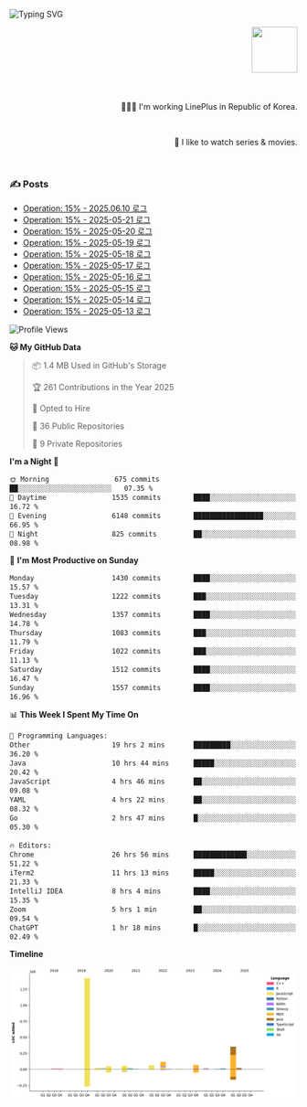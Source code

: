 ![Typing SVG](https://readme-typing-svg.herokuapp.com/?lines=Hello,+I'm+Changkwon+😎&height=150&width=1024&size=40&color=458588&background=282828&center=true&vCenter=true&multiline=false&duration=2000&pause=0)

<div align=right>
  <a href="https://github.com/devxb/gitanimals">
    <img
      src="https://render.gitanimals.org/lines/spearkkk?pet-id=624227435622945015"
      width="80"
      height="80"
    />
  </a>
  <br/>
  <br/>  
  <br/>
  
  👨🏼‍💻 I'm working LinePlus in Republic of Korea.
  
  <br/>
  
  🍿 I like to watch series & movies.
  
  <br/>

</div>
  
<div align=left>
  
  <div>
    
  ### ✍️ Posts
    
  </div>
  
  <!-- BLOGPOSTS:START -->
- [Operation: 15% - 2025.06.10 로그](https://spearkkk.dev/kr/blog/operation-15-log-2025-06-10)
- [Operation: 15% - 2025-05-21 로그](https://spearkkk.dev/kr/blog/operation-15-log-2025-05-21)
- [Operation: 15% - 2025-05-20 로그](https://spearkkk.dev/kr/blog/operation-15-log-2025-05-20)
- [Operation: 15% - 2025-05-19 로그](https://spearkkk.dev/kr/blog/operation-15-log-2025-05-19)
- [Operation: 15% - 2025-05-18 로그](https://spearkkk.dev/kr/blog/operation-15-log-2025-05-18)
- [Operation: 15% - 2025-05-17 로그](https://spearkkk.dev/kr/blog/operation-15-log-2025-05-17)
- [Operation: 15% - 2025-05-16 로그](https://spearkkk.dev/kr/blog/operation-15-log-2025-05-16)
- [Operation: 15% - 2025-05-15 로그](https://spearkkk.dev/kr/blog/operation-15-log-2025-05-15)
- [Operation: 15% - 2025-05-14 로그](https://spearkkk.dev/kr/blog/operation-15-log-2025-05-14)
- [Operation: 15% - 2025-05-13 로그](https://spearkkk.dev/kr/blog/operation-15-log-2025-05-13)
<!-- BLOGPOSTS:END -->

  
<!--START_SECTION:waka-->
![Profile Views](http://img.shields.io/badge/Profile%20Views-0-blue)

**🐱 My GitHub Data** 

> 📦 1.4 MB Used in GitHub's Storage 
 > 
> 🏆 261 Contributions in the Year 2025
 > 
> 💼 Opted to Hire
 > 
> 📜 36 Public Repositories 
 > 
> 🔑 9 Private Repositories 
 > 
**I'm a Night 🦉** 

```text
🌞 Morning                675 commits         ██░░░░░░░░░░░░░░░░░░░░░░░   07.35 % 
🌆 Daytime                1535 commits        ████░░░░░░░░░░░░░░░░░░░░░   16.72 % 
🌃 Evening                6148 commits        █████████████████░░░░░░░░   66.95 % 
🌙 Night                  825 commits         ██░░░░░░░░░░░░░░░░░░░░░░░   08.98 % 
```
📅 **I'm Most Productive on Sunday** 

```text
Monday                   1430 commits        ████░░░░░░░░░░░░░░░░░░░░░   15.57 % 
Tuesday                  1222 commits        ███░░░░░░░░░░░░░░░░░░░░░░   13.31 % 
Wednesday                1357 commits        ████░░░░░░░░░░░░░░░░░░░░░   14.78 % 
Thursday                 1083 commits        ███░░░░░░░░░░░░░░░░░░░░░░   11.79 % 
Friday                   1022 commits        ███░░░░░░░░░░░░░░░░░░░░░░   11.13 % 
Saturday                 1512 commits        ████░░░░░░░░░░░░░░░░░░░░░   16.47 % 
Sunday                   1557 commits        ████░░░░░░░░░░░░░░░░░░░░░   16.96 % 
```


📊 **This Week I Spent My Time On** 

```text
💬 Programming Languages: 
Other                    19 hrs 2 mins       █████████░░░░░░░░░░░░░░░░   36.20 % 
Java                     10 hrs 44 mins      █████░░░░░░░░░░░░░░░░░░░░   20.42 % 
JavaScript               4 hrs 46 mins       ██░░░░░░░░░░░░░░░░░░░░░░░   09.08 % 
YAML                     4 hrs 22 mins       ██░░░░░░░░░░░░░░░░░░░░░░░   08.32 % 
Go                       2 hrs 47 mins       █░░░░░░░░░░░░░░░░░░░░░░░░   05.30 % 

🔥 Editors: 
Chrome                   26 hrs 56 mins      █████████████░░░░░░░░░░░░   51.22 % 
iTerm2                   11 hrs 13 mins      █████░░░░░░░░░░░░░░░░░░░░   21.33 % 
IntelliJ IDEA            8 hrs 4 mins        ████░░░░░░░░░░░░░░░░░░░░░   15.35 % 
Zoom                     5 hrs 1 min         ██░░░░░░░░░░░░░░░░░░░░░░░   09.54 % 
ChatGPT                  1 hr 18 mins        █░░░░░░░░░░░░░░░░░░░░░░░░   02.49 % 
```

**Timeline**

![Lines of Code chart](https://raw.githubusercontent.com/spearkkk/spearkkk/main/assets/bar_graph.png)


<!--END_SECTION:waka-->
</div>

